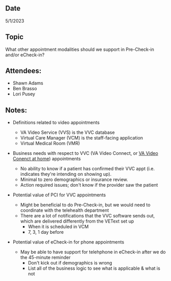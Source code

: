 ## Date
5/1/2023

## Topic
What other appointment modalities should we support in Pre-Check-in and/or eCheck-in?

## Attendees:
- Shawn Adams
- Ben Brasso
- Lori Pusey

## Notes:
- Definitions related to video appointments
    - VA Video Service (VVS) is the VVC database
    - Virtual Care Manager (VCM) is the staff-facing application
    - Virtual Medical Room (VMR)

- Business needs with respect to VVC (VA Video Connect, or [VA Video Conenct at home](https://www.figma.com/file/JpGM8LGBCqAlL8qh3DmFk8/Home-Page-Redesign?type=design&node-id=2173-58228&t=9nDPRHFRlKWXlhlq-0)) appointments
    - No ability to know if a patient has confirmed their VVC appt (i.e. indicates they're intending on showing up). 
    - Minimal to zero demographics or insurance review.
    - Action required issues; don't know if the provider saw the patient

- Potential value of PCI for VVC appointments
     - Might be beneficial to do Pre-Check-in, but we would need to coordinate with the telehealth department
     - There are a lot of notifications that the VVC software sends out, which are delivered differently from the VEText set up 
          - When it is scheduled in VCM
          - 7, 3, 1 day before

- Potential value of eCheck-in for phone appointments
     - May be able to have support for telehphone in eCheck-in after we do the 45-minute reminder
          - Don't kick out if demographics is wrong
          - List all of the business logic to see what is applicable & what is not

